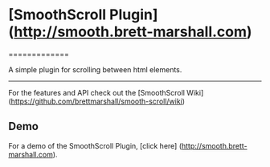 # [SmoothScroll Plugin] (http://smooth.brett-marshall.com)
=============

A simple plugin for scrolling between html elements.

***

For the features and API check out the [SmoothScroll Wiki] (https://github.com/brettmarshall/smooth-scroll/wiki)

## Demo

For a demo of the SmoothScroll Plugin, [click here] (http://smooth.brett-marshall.com).